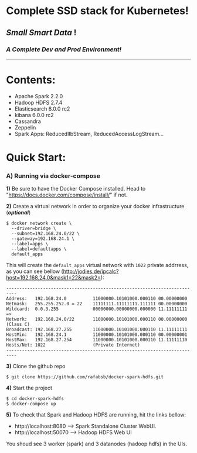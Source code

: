 # Complete SSD stack for Kubernetes!
## _Small Smart Data_ ! 

### _A Complete Dev and Prod Environment!_

---------------------------
# Contents:
* Apache Spark 2.2.0
* Hadoop HDFS 2.7.4
* Elasticsearch 6.0.0 rc2
* kibana 6.0.0 rc2
* Cassandra
* Zeppelin
* Spark Apps: ReducedIIbStream, ReducedAccessLogStream...

# Quick Start:

### A) Running via docker-compose

**1)** Be sure to have the Docker Compose installed. Head to "https://docs.docker.com/compose/install/" if not.

**2)** Create a virtual network in order to organize your docker infrastructure (_**optional**_)

```
$ docker network create \
  --driver=bridge \
  --subnet=192.168.24.0/22 \
  --gateway=192.168.24.1 \
  --label=apps \
  --label=defaultapps \
  default_apps
```
This will create the `default_apps` virtual network with `1022` private addrress, as you can see bellow (http://jodies.de/ipcalc?host=192.168.24.0&mask1=22&mask2=):
```
--------------------------------------------------------------------------
Address:   192.168.24.0          11000000.10101000.000110 00.00000000
Netmask:   255.255.252.0 = 22    11111111.11111111.111111 00.00000000
Wildcard:  0.0.3.255             00000000.00000000.000000 11.11111111
=>
Network:   192.168.24.0/22       11000000.10101000.000110 00.00000000 (Class C)
Broadcast: 192.168.27.255        11000000.10101000.000110 11.11111111
HostMin:   192.168.24.1          11000000.10101000.000110 00.00000001
HostMax:   192.168.27.254        11000000.10101000.000110 11.11111110
Hosts/Net: 1022                  (Private Internet)
--------------------------------------------------------------------------
```

**3)** Clone the github repo 

```
$ git clone https://github.com/rafabsb/docker-spark-hdfs.git
```

**4)** Start the project
```
$ cd docker-spark-hdfs
$ docker-compose up
```
**5)** To check that Spark and Hadoop HDFS are running, hit the links bellow:

* http://localhost:8080 --> Spark Standalone Cluster WebUI.
* http://localhost:50070 --> Hadoop HDFS Web UI

You shoud see 3 worker (spark) and 3 datanodes (hadoop hdfs) in the UIs.


